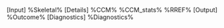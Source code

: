 [Input]
%Skeletal%
[Details]
%CCM%
%CCM_stats%
%RREF%
[Output]
%Outcome%
[Diagnostics]
%Diagnostics%